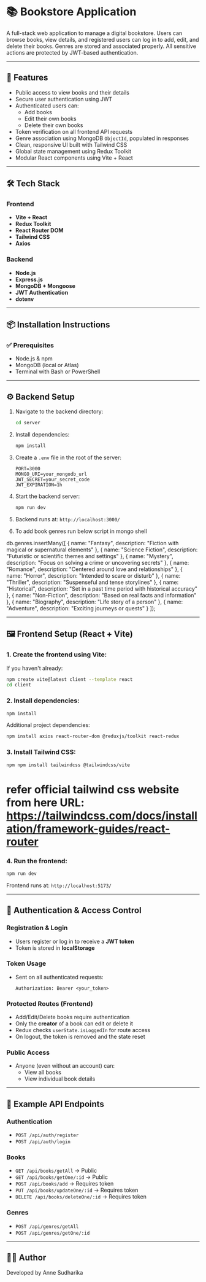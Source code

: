 # 📚 Bookstore Application

A full-stack web application to manage a digital bookstore. Users can browse books, view details, and registered users can log in to add, edit, and delete their books. Genres are stored and associated properly. All sensitive actions are protected by JWT-based authentication.

---

## 🚀 Features

- Public access to view books and their details
- Secure user authentication using JWT
- Authenticated users can:
  - Add books
  - Edit their own books
  - Delete their own books
- Token verification on all frontend API requests
- Genre association using MongoDB `ObjectId`, populated in responses
- Clean, responsive UI built with Tailwind CSS
- Global state management using Redux Toolkit
- Modular React components using Vite + React

---

## 🛠️ Tech Stack

### Frontend

- **Vite + React**
- **Redux Toolkit**
- **React Router DOM**
- **Tailwind CSS**
- **Axios**

### Backend

- **Node.js**
- **Express.js**
- **MongoDB + Mongoose**
- **JWT Authentication**
- **dotenv**

---

## 📦 Installation Instructions

### ✅ Prerequisites

- Node.js & npm
- MongoDB (local or Atlas)
- Terminal with Bash or PowerShell

---

## ⚙️ Backend Setup

1. Navigate to the backend directory:

   ```bash
   cd server
   ```

2. Install dependencies:

   ```bash
   npm install
   ```

3. Create a `.env` file in the root of the server:

   ```env
   PORT=3000
   MONGO_URI=your_mongodb_url
   JWT_SECRET=your_secret_code
   JWT_EXPIRATION=1h
   ```

4. Start the backend server:

   ```bash
   npm run dev
   ```

5. Backend runs at: `http://localhost:3000/`

6. To add book genres run below script in mongo shell
  
  db.genres.insertMany([
  { name: "Fantasy", description: "Fiction with magical or supernatural elements" },
  { name: "Science Fiction", description: "Futuristic or scientific themes and settings" },
  { name: "Mystery", description: "Focus on solving a crime or uncovering secrets" },
  { name: "Romance", description: "Centered around love and relationships" },
  { name: "Horror", description: "Intended to scare or disturb" },
  { name: "Thriller", description: "Suspenseful and tense storylines" },
  { name: "Historical", description: "Set in a past time period with historical accuracy" },
  { name: "Non-Fiction", description: "Based on real facts and information" },
  { name: "Biography", description: "Life story of a person" },
  { name: "Adventure", description: "Exciting journeys or quests" }
]);
  


---

## 🖼️ Frontend Setup (React + Vite)

### 1. Create the frontend using Vite:

If you haven't already:

```bash
npm create vite@latest client --template react
cd client
```

### 2. Install dependencies:

```bash
npm install
```

Additional project dependencies:

```bash
npm install axios react-router-dom @reduxjs/toolkit react-redux
```

### 3. Install Tailwind CSS:

```bash
npm npm install tailwindcss @tailwindcss/vite

```
# refer official tailwind css website from here URL: https://tailwindcss.com/docs/installation/framework-guides/react-router

### 4. Run the frontend:

```bash
npm run dev
```

Frontend runs at: `http://localhost:5173/`

---

## 🔐 Authentication & Access Control

### Registration & Login

- Users register or log in to receive a **JWT token**
- Token is stored in **localStorage**

### Token Usage

- Sent on all authenticated requests:
  ```
  Authorization: Bearer <your_token>
  ```

### Protected Routes (Frontend)

- Add/Edit/Delete books require authentication
- Only the **creator** of a book can edit or delete it
- Redux checks `userState.isLoggedIn` for route access
- On logout, the token is removed and the state reset

### Public Access

- Anyone (even without an account) can:
  - View all books
  - View individual book details

---


## 🧪 Example API Endpoints

### Authentication

- `POST /api/auth/register`
- `POST /api/auth/login`

### Books

- `GET /api/books/getAll` → Public
- `GET /api/books/getOne/:id` → Public
- `POST /api/books/add` → Requires token
- `PUT /api/books/updateOne/:id` → Requires token
- `DELETE /api/books/deleteOne/:id` → Requires token

### Genres

- `POST /api/genres/getAll`
- `POST /api/genres/getOne/:id`

---

## 🧑‍💻 Author

Developed by Anne Sudharika 

